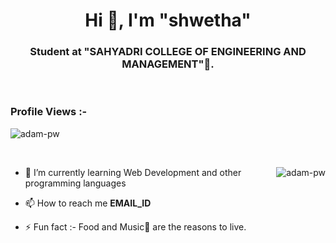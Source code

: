 
<!--EDIT starts here -->


<h1 align="center">Hi 👋, I'm "shwetha"</h1>
<h3 align="center">Student at "SAHYADRI COLLEGE OF ENGINEERING AND MANAGEMENT"🌟.</h3>

<br>

<p align="right"> <h3>Profile Views :-</h3> <img src="https://komarev.com/ghpvc/?username=adam-pw&label=Profile%20views&color=0e75b6&style=flat"
    alt="adam-pw" /> 
  </p>

<br>

<p><img align="right" src="https://github.com/Adam-pw/Adam-pw/blob/main/animation_500_kxa883sd.gif" alt="adam-pw" /></p>


- 🌱 I’m currently learning Web Development and other programming languages

- 📫 How to reach me **EMAIL_ID**

- ⚡ Fun fact :- Food and Music🎵 are the reasons to live.

<br>

<!--EDIT starts here -->